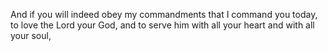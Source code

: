 And if you will indeed obey my commandments that I command you today, to love the Lord your God, and to serve him with all your heart and with all your soul,
